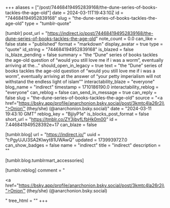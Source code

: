 +++
aliases = ["/post/744684194952839168/the-dune-series-of-books-tackles-the-age-old"]
date = 2024-03-11T19:43:10Z
id = "744684194952839168"
slug = "the-dune-series-of-books-tackles-the-age-old"
type = "tumblr-quote"

[tumblr]
post_url = "https://indirect.io/post/744684194952839168/the-dune-series-of-books-tackles-the-age-old"
note_count = 0.0
can_like = false
state = "published"
format = "markdown"
display_avatar = true
type = "quote"
id_string = "744684194952839168"
is_blazed = false
is_blaze_pending = false
summary = "the “Dune” series of books tackles the age-old question of “would you still love me if i was a worm”, eventually arriving at the..."
should_open_in_legacy = true
text = "the &ldquo;Dune&rdquo; series of books tackles the age-old question of &ldquo;would you still love me if i was a worm&rdquo;, eventually arriving at the answer of &ldquo;your petty imperialism will not withstand the endless light of islam&rdquo;"
interactability_blaze = "everyone"
blog_name = "indirect"
timestamp = 1710186190.0
interactability_reblog = "everyone"
can_reblog = false
can_send_in_message = true
can_reply = false
slug = "the-dune-series-of-books-tackles-the-age-old"
source = "<a href=\"https://bsky.app/profile/anarchonion.bsky.social/post/3kmtc4la26r2j\">Onion™ (they/she) (@anarchonion.bsky.social)</a>"
date = "2024-03-11 19:43:10 GMT"
reblog_key = "BjjiyP1e"
is_blocks_post_format = false
short_url = "https://tmblr.co/ZY3jbyfLfbHk0m00"
id = 7.446841949528392e+17
can_blaze = false

[tumblr.blog]
url = "https://indirect.io/"
uuid = "t:PgyUJU3SA2Klwyt81UWAwQ"
updated = 1739939727.0
can_show_badges = false
name = "indirect"
title = "indirect"
description = ""

[tumblr.blog.tumblrmart_accessories]

[tumblr.reblog]
comment = "<p><a href=\"https://bsky.app/profile/anarchonion.bsky.social/post/3kmtc4la26r2j\">Onion™ (they/she) (@anarchonion.bsky.social)</a></p>"
tree_html = ""
+++
